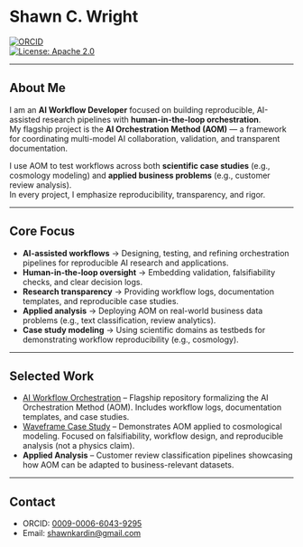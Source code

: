 # Shawn C. Wright  

[![ORCID](https://img.shields.io/badge/ORCID-0009--0006--6043--9295-brightgreen.svg)](https://orcid.org/0009-0006-6043-9295)  
[![License: Apache 2.0](https://img.shields.io/badge/License-Apache%202.0-blue.svg)](LICENSE)  

---

## About Me  

I am an **AI Workflow Developer** focused on building reproducible, AI-assisted research pipelines with **human-in-the-loop orchestration**.  
My flagship project is the **AI Orchestration Method (AOM)** — a framework for coordinating multi-model AI collaboration, validation, and transparent documentation.  

I use AOM to test workflows across both **scientific case studies** (e.g., cosmology modeling) and **applied business problems** (e.g., customer review analysis).  
In every project, I emphasize reproducibility, transparency, and rigor.  

---

## Core Focus  

- **AI-assisted workflows** → Designing, testing, and refining orchestration pipelines for reproducible AI research and applications.  
- **Human-in-the-loop oversight** → Embedding validation, falsifiability checks, and clear decision logs.  
- **Research transparency** → Providing workflow logs, documentation templates, and reproducible case studies.  
- **Applied analysis** → Deploying AOM on real-world business data problems (e.g., text classification, review analytics).  
- **Case study modeling** → Using scientific domains as testbeds for demonstrating workflow reproducibility (e.g., cosmology).  

---

## Selected Work  

- [AI Workflow Orchestration](https://github.com/yourrepo/ai-workflow-orchestration) – Flagship repository formalizing the AI Orchestration Method (AOM). Includes workflow logs, documentation templates, and case studies.  
- [Waveframe Case Study](https://github.com/yourrepo/waveframe-v4) – Demonstrates AOM applied to cosmological modeling. Focused on falsifiability, workflow design, and reproducible analysis (not a physics claim).  
- **Applied Analysis** – Customer review classification pipelines showcasing how AOM can be adapted to business-relevant datasets.  

---

## Contact  

- ORCID: [0009-0006-6043-9295](https://orcid.org/0009-0006-6043-9295)  
- Email: [shawnkardin@gmail.com](mailto:shawnkardin@gmail.com)  